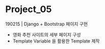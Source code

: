 # Project_05

190215 | Django + Bootstrap 페이지 구현

- 영화 추천 사이트의 세부 페이지 구성
- Template Variable 을 활용한 Template 제작